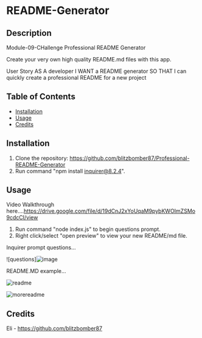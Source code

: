 # README-Generator

## Description

Module-09-CHallenge Professional README Generator

Create your very own high quality README.md files with this app.

User Story
AS A developer
I WANT a README generator
SO THAT I can quickly create a professional README for a new project

## Table of Contents 

- [Installation](#installation)
- [Usage](#usage)
- [Credits](#credits)

## Installation

1. Clone the repository: https://github.com/blitzbomber87/Professional-README-Generator
2. Run command "npm install inquirer@8.2.4".

## Usage

Video Walkthrough here....https://drive.google.com/file/d/19dCnJ2xYoUqaM9pybKWOImZSMo9cdcCI/view

1. Run command "node index.js" to begin questions prompt.
2. Right click/select "open preview" to view your new README/md file.

Inquirer prompt questions...

![questions]![image](https://github.com/user-attachments/assets/7f409d79-7dc9-4e79-a98b-65946161fd18)

README.MD example...

![readme](https://github.com/user-attachments/assets/65cf8c3f-88ba-4d17-a1f9-3408eb97dadd)

![morereadme](https://github.com/user-attachments/assets/b1e54b9e-4820-40e6-a596-0bce2e8ef663)


## Credits
Eli - https://github.com/blitzbomber87




